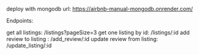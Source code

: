 deploy with mongodb url: https://airbnb-manual-mongodb.onrender.com/


Endpoints:

get all listings: /listings?pageSize=3
get one listing by id: /listings/:id
add review to listing : /add_review/:id
update review from listing: /update_listing/:id
